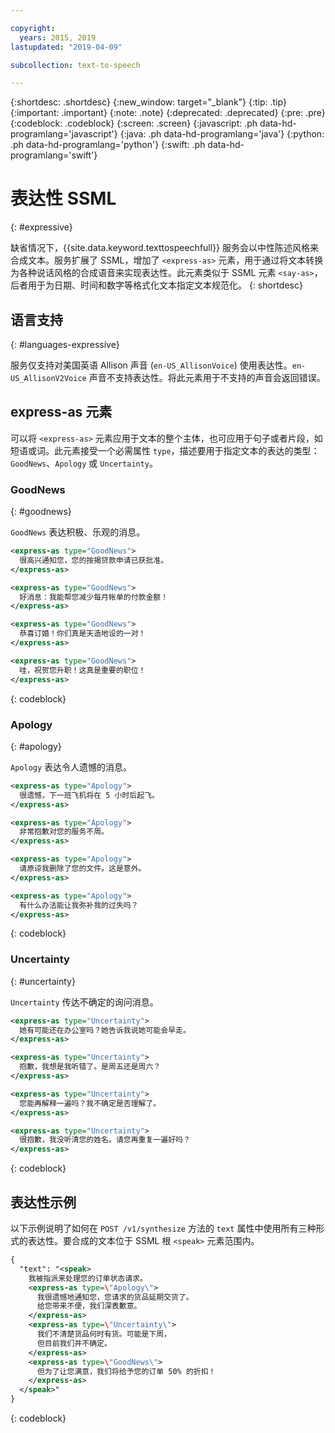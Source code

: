 ```yaml
---

copyright:
  years: 2015, 2019
lastupdated: "2019-04-09"

subcollection: text-to-speech

---
```


{:shortdesc: .shortdesc}
{:new_window: target="_blank"}
{:tip: .tip}
{:important: .important}
{:note: .note}
{:deprecated: .deprecated}
{:pre: .pre}
{:codeblock: .codeblock}
{:screen: .screen}
{:javascript: .ph data-hd-programlang='javascript'}
{:java: .ph data-hd-programlang='java'}
{:python: .ph data-hd-programlang='python'}
{:swift: .ph data-hd-programlang='swift'}

# 表达性 SSML
{: #expressive}

缺省情况下，{{site.data.keyword.texttospeechfull}} 服务会以中性陈述风格来合成文本。服务扩展了 SSML，增加了 `<express-as>` 元素，用于通过将文本转换为各种说话风格的合成语音来实现表达性。此元素类似于 SSML 元素 `<say-as>`，后者用于为日期、时间和数字等格式化文本指定文本规范化。
{: shortdesc}

## 语言支持
{: #languages-expressive}

服务仅支持对美国英语 Allison 声音 (`en-US_AllisonVoice`) 使用表达性。`en-US_AllisonV2Voice` 声音不支持表达性。将此元素用于不支持的声音会返回错误。

## express-as 元素

可以将 `<express-as>` 元素应用于文本的整个主体，也可应用于句子或者片段，如短语或词。此元素接受一个必需属性 `type`，描述要用于指定文本的表达的类型：`GoodNews`、`Apology` 或 `Uncertainty`。

### GoodNews
{: #goodnews}

`GoodNews` 表达积极、乐观的消息。

```xml
<express-as type="GoodNews">
  很高兴通知您，您的按揭贷款申请已获批准。
</express-as>

<express-as type="GoodNews">
  好消息：我能帮您减少每月帐单的付款金额！
</express-as>

<express-as type="GoodNews">
  恭喜订婚！你们真是天造地设的一对！
</express-as>

<express-as type="GoodNews">
  哇，祝贺您升职！这真是重要的职位！
</express-as>
```
{: codeblock}

### Apology
{: #apology}

`Apology` 表达令人遗憾的消息。

```xml
<express-as type="Apology">
  很遗憾，下一班飞机将在 5 小时后起飞。
</express-as>

<express-as type="Apology">
  非常抱歉对您的服务不周。
</express-as>

<express-as type="Apology">
  请原谅我删除了您的文件。这是意外。
</express-as>

<express-as type="Apology">
  有什么办法能让我弥补我的过失吗？
</express-as>
```
{: codeblock}

### Uncertainty
{: #uncertainty}

`Uncertainty` 传达不确定的询问消息。

```xml
<express-as type="Uncertainty">
  她有可能还在办公室吗？她告诉我说她可能会早走。
</express-as>

<express-as type="Uncertainty">
  抱歉，我想是我听错了。是周五还是周六？
</express-as>

<express-as type="Uncertainty">
  您能再解释一遍吗？我不确定是否理解了。
</express-as>

<express-as type="Uncertainty">
  很抱歉，我没听清您的姓名。请您再重复一遍好吗？
</express-as>
```
{: codeblock}

## 表达性示例

以下示例说明了如何在 `POST /v1/synthesize` 方法的 `text` 属性中使用所有三种形式的表达性。要合成的文本位于 SSML 根 `<speak>` 元素范围内。

```xml
{
  "text": "<speak>
    我被指派来处理您的订单状态请求。
    <express-as type=\"Apology\">
      我很遗憾地通知您，您请求的货品延期交货了。
      给您带来不便，我们深表歉意。
    </express-as>
    <express-as type=\"Uncertainty\">
      我们不清楚货品何时有货。可能是下周，
      但目前我们并不确定。
    </express-as>
    <express-as type=\"GoodNews\">
      但为了让您满意，我们将给予您的订单 50% 的折扣！
    </express-as>
  </speak>"
}
```
{: codeblock}
